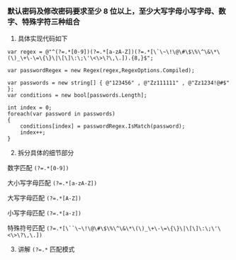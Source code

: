 ### 默认密码及修改密码要求至少 8 位以上，至少大写字母小写字母、数字、特殊字符三种组合

1. 具体实现代码如下
```
var regex = @"^(?=.*[0-9])(?=.*[a-zA-Z])(?=.*[\`\~\!\@\#\$\%\^\&\*\(\)_\+\-\=\{\}\|\[\]\:\;\'\<\>\?\,\.]).{8,}$";

var passwordRegex = new Regex(regex,RegexOptions.Compiled);

var passwords = new string[] { @"123456" , @"Zz111111" , @"Zz1234!@#$" };
var conditions = new bool[passwords.Length];

int index = 0;
foreach(var password in passwords)
{
    conditions[index] = passwordRegex.IsMatch(password);
    index++;
}

```

2. 拆分具体的细节部分

数字匹配 `(?=.*[0-9])`

大小写字母匹配 `(?=.*[a-zA-Z])`

大写字母匹配 `(?=.*[A-Z])`

小写字母匹配 `(?=.*[a-z])`

特殊符号匹配 `(?=.*[\``\~\!\@\#\$\%\^\&\*\(\)_\+\-\=\{\}\|\[\]\:\;\'\<\>\?\,\.])`

3. 讲解 `(?=.*` 匹配模式
